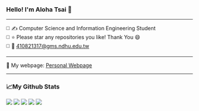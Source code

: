 ### Hello! I'm Aloha Tsai :raised_hands:  
  
--- 
  
:white_medium_square: :writing_hand: Computer Science and Information Engineering Student   
:white_medium_square: :star: Please star any repositories you like! Thank You :smile:  
:white_medium_square: :e-mail: 410821317@gms.ndhu.edu.tw 
  
---
  
:triangular_flag_on_post: My webpage: [Personal Webpage](https://aloha1357.github.io/My_first-web/)  
  
---
  
### :chart_with_upwards_trend:My Github Stats  
![](https://github-profile-summary-cards.vercel.app/api/cards/profile-details?username=aloha1357&theme=monokai)
![](https://github-profile-summary-cards.vercel.app/api/cards/repos-per-language?username=aloha1357&theme=monokai)
![](https://github-profile-summary-cards.vercel.app/api/cards/most-commit-language?username=aloha1357&theme=monokai)
![](https://github-profile-summary-cards.vercel.app/api/cards/stats?username=aloha1357&theme=monokai)
![](https://github-profile-summary-cards.vercel.app/api/cards/productive-time?username=aloha1357&theme=monokai)



